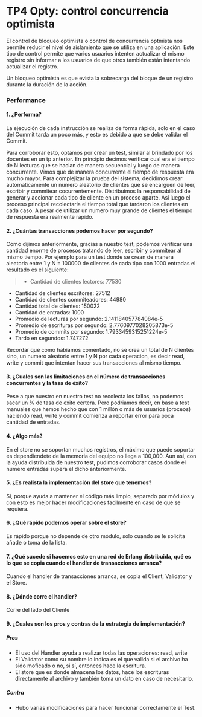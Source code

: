 # TP4 Opty: control concurrencia optimista

El control de bloqueo optimista o control de concurrencia optmista nos permite reducir el nivel de aislamiento que se utiliza en una aplicación.
Este tipo de control permite que varios usuarios intenten actualizar el mismo registro sin informar a los usuarios de que otros también están intentando actualizar el registro.

Un bloqueo optimista es que evista la sobrecarga del bloque de un registro durante la duración de la acción.

### Performance

#### 1. ¿Performa?
La ejecución de cada instrucción se realiza de forma rápida, solo en el caso del Commit tarda un poco más, y esto es debido a que se debe validar el Commit.

Para corroborar esto, optamos por crear un test, similar al brindado por los docentes en un tp anterior. En principio decimos verificar cual era el tiempo de N lecturas que se hacian de manera secuencial y luego de manera concurrente. Vimos que de manera concurrente el tiempo de respuesta era mucho mayor.
Para complejizar la prueba del sistema, decidimos crear automaticamente un numero aleatorio de clientes que se encarguen de leer, escribir y commitear cocurrentemente. Distribuimos la responsabilidad de generar y accionar cada tipo de cliente en un proceso aparte. Asi luego el proceso principal recolectaria el tiempo total que tardaron los clientes en cada caso.
A pesar de utilizar un numero muy grande de clientes el tiempo de respuesta era realmente rapido.



#### 2. ¿Cuántas transacciones podemos hacer por segundo?
Como dijimos anteriormente, gracias a nuestro test, podemos verificar una cantidad enorme de procesos tratando de leer, escribir y commitear al mismo tiempo. Por ejemplo para un test donde se crean de manera aleatoria entre 1 y N = 100000 de clientes de  cada tipo con 1000 entradas el resultado es el siguiente:
> - Cantidad de clientes lectores: 77530
- Cantidad de clientes escritores: 27512
- Cantidad de clientes commiteadores: 44980
- Cantidad total de clientes: 150022
- Cantidad de entradas: 1000
- Promedio de lecturas por segundo: 2.141184057784084e-5
- Promedio de escrituras por segundo: 2.7760977028205873e-5
- Promedio de commits por segundo: 1.7933459315251224e-5
- Tardo en segundos: 1.747272


Recordar que como habiamos comentado, no se crea un total de N clientes sino, un numero aleatorio entre 1 y N por cada operacion, es decir read, write y commit que intentan hacer sus transacciones al mismo tiempo.

#### 3. ¿Cuales son las limitaciones en el número de transacciones concurrentes y la tasa de éxito?
Pese a que nuestro en nuestro test no recolecta los fallos, no podemos sacar un % de tasa de exito certera. Pero podriamos decir, en base a test manuales que hemos hecho que con 1 millón o más de usuarios (proceos) haciendo read, write y commit comienza a reportar error para poca cantidad de entradas.

#### 4. ¿Algo más?
En el store no se soportan muchos registros, el máximo que puede soportar es dependiendete de la memoria del equipo no llega a 100,000.
Aun asi, con la ayuda distribuida de nuestro test, pudimos corroborar casos donde el numero entradas supera el dicho anteriormente.

#### 5. ¿Es realista la implementación del store que tenemos?
Si, porque ayuda a mantener el código más limpio, separado por módulos y con esto es mejor hacer modificaciones facilmente en caso de que se requiera.

#### 6. ¿Qué rápido podemos operar sobre el store?
Es rápido porque no depende de otro módulo, solo cuando se le solicita añade o toma de la lista.

#### 7. ¿Qué sucede si hacemos esto en una red de Erlang distribuida, qué es lo que se copia cuando el handler de transacciones arranca?
Cuando el handler de transacciones arranca, se copia el Client, Validator y el Store.

#### 8. ¿Dónde corre el handler?
Corre del lado del Cliente

#### 9. ¿Cuales son los pros y contras de la estrategia de implementación?

##### Pros
- El uso del Handler ayuda a realizar todas las operaciones: read, write
- El Validator como su nombre lo indica es el que valida si el archivo ha sido moficado o no, si sí, entonces hace la escritura.
- El store que es donde almacena los datos, hace los escrituras directamente al archivo y también toma un dato en caso de necesitarlo.

##### Contra
- Hubo varias modificaciones para hacer funcionar correctamente el Test.
